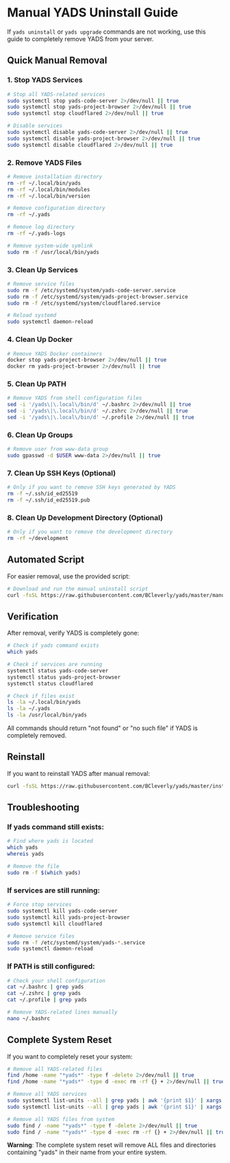 # Manual YADS Uninstall Guide

If `yads uninstall` or `yads upgrade` commands are not working, use this guide to completely remove YADS from your server.

## Quick Manual Removal

### 1. Stop YADS Services
```bash
# Stop all YADS-related services
sudo systemctl stop yads-code-server 2>/dev/null || true
sudo systemctl stop yads-project-browser 2>/dev/null || true
sudo systemctl stop cloudflared 2>/dev/null || true

# Disable services
sudo systemctl disable yads-code-server 2>/dev/null || true
sudo systemctl disable yads-project-browser 2>/dev/null || true
sudo systemctl disable cloudflared 2>/dev/null || true
```

### 2. Remove YADS Files
```bash
# Remove installation directory
rm -rf ~/.local/bin/yads
rm -rf ~/.local/bin/modules
rm -rf ~/.local/bin/version

# Remove configuration directory
rm -rf ~/.yads

# Remove log directory
rm -rf ~/.yads-logs

# Remove system-wide symlink
sudo rm -f /usr/local/bin/yads
```

### 3. Clean Up Services
```bash
# Remove service files
sudo rm -f /etc/systemd/system/yads-code-server.service
sudo rm -f /etc/systemd/system/yads-project-browser.service
sudo rm -f /etc/systemd/system/cloudflared.service

# Reload systemd
sudo systemctl daemon-reload
```

### 4. Clean Up Docker
```bash
# Remove YADS Docker containers
docker stop yads-project-browser 2>/dev/null || true
docker rm yads-project-browser 2>/dev/null || true
```

### 5. Clean Up PATH
```bash
# Remove YADS from shell configuration files
sed -i '/yads\|\.local\/bin/d' ~/.bashrc 2>/dev/null || true
sed -i '/yads\|\.local\/bin/d' ~/.zshrc 2>/dev/null || true
sed -i '/yads\|\.local\/bin/d' ~/.profile 2>/dev/null || true
```

### 6. Clean Up Groups
```bash
# Remove user from www-data group
sudo gpasswd -d $USER www-data 2>/dev/null || true
```

### 7. Clean Up SSH Keys (Optional)
```bash
# Only if you want to remove SSH keys generated by YADS
rm -f ~/.ssh/id_ed25519
rm -f ~/.ssh/id_ed25519.pub
```

### 8. Clean Up Development Directory (Optional)
```bash
# Only if you want to remove the development directory
rm -rf ~/development
```

## Automated Script

For easier removal, use the provided script:

```bash
# Download and run the manual uninstall script
curl -fsSL https://raw.githubusercontent.com/BCleverly/yads/master/manual-uninstall.sh | bash
```

## Verification

After removal, verify YADS is completely gone:

```bash
# Check if yads command exists
which yads

# Check if services are running
systemctl status yads-code-server
systemctl status yads-project-browser
systemctl status cloudflared

# Check if files exist
ls -la ~/.local/bin/yads
ls -la ~/.yads
ls -la /usr/local/bin/yads
```

All commands should return "not found" or "no such file" if YADS is completely removed.

## Reinstall

If you want to reinstall YADS after manual removal:

```bash
curl -fsSL https://raw.githubusercontent.com/BCleverly/yads/master/install.sh | bash
```

## Troubleshooting

### If yads command still exists:
```bash
# Find where yads is located
which yads
whereis yads

# Remove the file
sudo rm -f $(which yads)
```

### If services are still running:
```bash
# Force stop services
sudo systemctl kill yads-code-server
sudo systemctl kill yads-project-browser
sudo systemctl kill cloudflared

# Remove service files
sudo rm -f /etc/systemd/system/yads-*.service
sudo systemctl daemon-reload
```

### If PATH is still configured:
```bash
# Check your shell configuration
cat ~/.bashrc | grep yads
cat ~/.zshrc | grep yads
cat ~/.profile | grep yads

# Remove YADS-related lines manually
nano ~/.bashrc
```

## Complete System Reset

If you want to completely reset your system:

```bash
# Remove all YADS-related files
find /home -name "*yads*" -type f -delete 2>/dev/null || true
find /home -name "*yads*" -type d -exec rm -rf {} + 2>/dev/null || true

# Remove all YADS services
sudo systemctl list-units --all | grep yads | awk '{print $1}' | xargs -r sudo systemctl stop
sudo systemctl list-units --all | grep yads | awk '{print $1}' | xargs -r sudo systemctl disable

# Remove all YADS files from system
sudo find / -name "*yads*" -type f -delete 2>/dev/null || true
sudo find / -name "*yads*" -type d -exec rm -rf {} + 2>/dev/null || true
```

**Warning**: The complete system reset will remove ALL files and directories containing "yads" in their name from your entire system.
